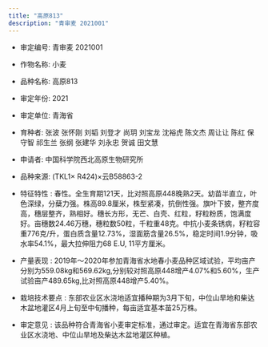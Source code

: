 ```yaml
---
title: "高原813"
description: "青审麦 2021001"
---
```

* 审定编号:  青审麦 2021001

*  作物名称:  小麦

*  品种名称:  高原813

*  审定年份:  2021

*  审定单位:  青海省

* 育种者:  张波 张怀刚 刘韬 刘登才 尚玥 刘宝龙 沈裕虎 陈文杰 周让让 陈红 保守智 祁生兰 张纲 张建华 刘永忠 贺诚 田文慧

*  申请者:  中国科学院西北高原生物研究所

*  品种来源:  (TKL1× R424)×云B58863-2

*  特征特性 : 
春性。全生育期121天，比对照高原448晚熟2天。幼苗半直立，叶色深绿，分蘖力强。株高89.8厘米，株型紧凑，抗倒性强。旗叶下披，整齐度高，穗层整齐，熟相好。穗长方形，无芒、白壳、红粒，籽粒粉质，饱满度好。亩穗数24.46万穗，穗粒数50粒，千粒重48克。中抗小麦条锈病，籽粒容重776克/升，蛋白质含量12.73%，湿面筋含量26.5%，稳定时间1.9分钟，吸水率54.1%，最大拉伸阻力68 E.U, 11平方厘米。
 
*  产量表现 : 
2019年～2020年参加青海省水地春小麦品种区域试验，平均亩产分别为559.08kg和569.62kg,分别较对照高原448增产4.07%和5.60%，生产试验亩产489.65kg,比对照高原448增产5.40%。

*  栽培技术要点 : 
东部农业区水浇地适宜播种期为3月下旬，中位山旱地和柴达木盆地灌区4月上旬至中旬播种，每亩适宜基本苗25万株。

*  审定意见 : 
该品种符合青海省小麦审定标准，通过审定。适宜在青海省东部农业区水浇地、中位山旱地及柴达木盆地灌区种植。
